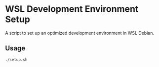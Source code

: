 # WSL Development Environment Setup

A script to set up an optimized development environment in WSL Debian.

## Usage

```bash
./setup.sh
